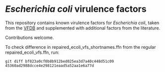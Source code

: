 # _Escherichia coli_ virulence factors

This repository contains known virulence factors for _Escherichia coli_, taken from the [VFDB](http://www.mgc.ac.cn/VFs/) and supplemented with additional factors from the literature. 

Contributions welcome.

To check difference in repaired_ecoli_vfs_shortnames.ffn from the regular repaired_ecoli_vfs.ffn, run:

`git diff bf823a0cf0b8b912bed025ea3d7a40c448d51c09 45360ad2988dcce4e298121eaad5a52aa1e6a77d`
